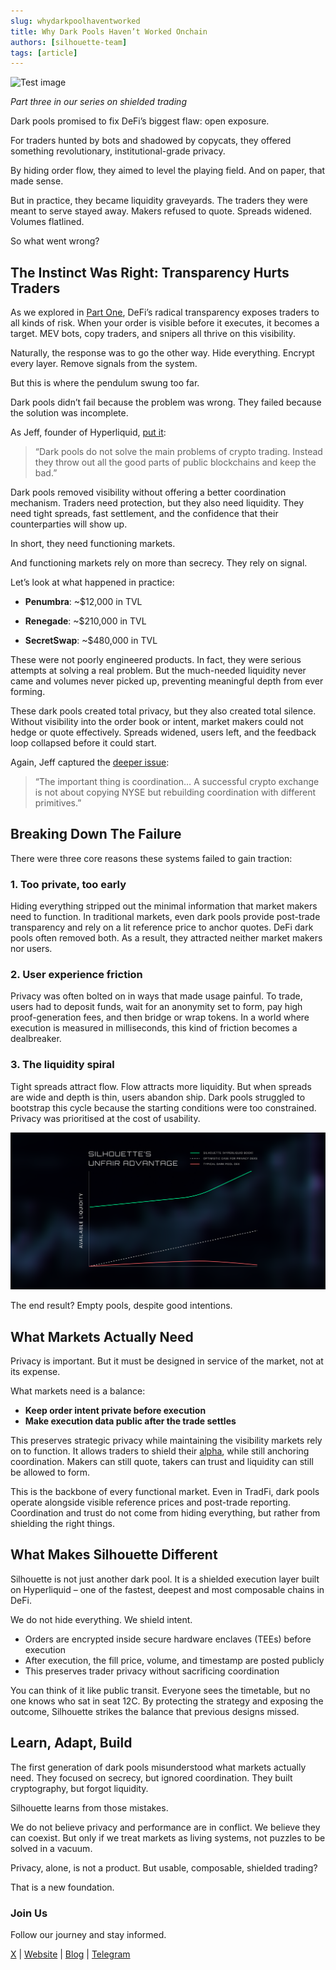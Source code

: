 ```yaml
---
slug: whydarkpoolhaventworked
title: Why Dark Pools Haven’t Worked Onchain
authors: [silhouette-team]
tags: [article]
---
```


![Test image](./images/darkpoolsdontwork.png)

*Part three in our series on shielded trading*

Dark pools promised to fix DeFi’s biggest flaw: open exposure.

For traders hunted by bots and shadowed by copycats, they offered something revolutionary,  institutional-grade privacy.

By hiding order flow, they aimed to level the playing field. And on paper, that made sense.

But in practice, they became liquidity graveyards. The traders they were meant to serve stayed away. Makers refused to quote. Spreads widened. Volumes flatlined.

So what went wrong?

## The Instinct Was Right: Transparency Hurts Traders

As we explored in [Part One](https://mirror.xyz/0x5D2c2bD98F10616771D7B5124AD2090Ba72Aa43c/gFa2W0--Ref6ManqQ27m8drQAYqCNblOwjCeRJiYzZI), DeFi’s radical transparency exposes traders to all kinds of risk. When your order is visible before it executes, it becomes a target. MEV bots, copy traders, and snipers all thrive on this visibility.

Naturally, the response was to go the other way. Hide everything. Encrypt every layer. Remove signals from the system.

But this is where the pendulum swung too far.

Dark pools didn’t fail because the problem was wrong. They failed because the solution was incomplete.

As Jeff, founder of Hyperliquid, [put it](https://x.com/chameleon_jeff/status/1928883871644528890):
> “Dark pools do not solve the main problems of crypto trading. Instead they throw out all the good parts of public blockchains and keep the bad.” 

Dark pools removed visibility without offering a better coordination mechanism. Traders need protection, but they also need liquidity. They need tight spreads, fast settlement, and the confidence that their counterparties will show up.

In short, they need functioning markets.

And functioning markets rely on more than secrecy. They rely on signal.

Let’s look at what happened in practice:
- **Penumbra**: ~$12,000 in TVL

- **Renegade**: ~$210,000 in TVL

- **SecretSwap**: ~$480,000 in TVL

These were not poorly engineered products. In fact, they were serious attempts at solving a real problem. But the much-needed liquidity never came and volumes never picked up, preventing meaningful depth from ever forming.

These dark pools created total privacy, but they also created total silence. Without visibility into the order book or intent, market makers could not hedge or quote effectively. Spreads widened, users left, and the feedback loop collapsed before it could start.

Again, Jeff captured the [deeper issue](https://x.com/chameleon_jeff/status/1929753039969440212):
> “The important thing is coordination… A successful crypto exchange is not about copying NYSE but rebuilding coordination with different primitives.”

## Breaking Down The Failure

There were three core reasons these systems failed to gain traction:
### 1. Too private, too early
Hiding everything stripped out the minimal information that market makers need to function. In traditional markets, even dark pools provide post-trade transparency and rely on a lit reference price to anchor quotes. DeFi dark pools often removed both. As a result, they attracted neither market makers nor users.
### 2. User experience friction
Privacy was often bolted on in ways that made usage painful. To trade, users had to deposit funds, wait for an anonymity set to form, pay high proof-generation fees, and then bridge or wrap tokens. In a world where execution is measured in milliseconds, this kind of friction becomes a dealbreaker.
### 3. The liquidity spiral
Tight spreads attract flow. Flow attracts more liquidity. But when spreads are wide and depth is thin, users abandon ship. Dark pools struggled to bootstrap this cycle because the starting conditions were too constrained. Privacy was prioritised at the cost of usability.

![Test image](./images/liquiditydifference.png)

The end result? Empty pools, despite good intentions.

## What Markets Actually Need
Privacy is important. But it must be designed in service of the market, not at its expense.

What markets need is a balance:
- **Keep order intent private before execution**
- **Make execution data public after the trade settles**

This preserves strategic privacy while maintaining the visibility markets rely on to function. It allows traders to shield their [alpha](https://www.investopedia.com/terms/a/alpha.asp), while still anchoring coordination. Makers can still quote, takers can trust and liquidity can still be allowed to form.

This is the backbone of every functional market. Even in TradFi, dark pools operate alongside visible reference prices and post-trade reporting. Coordination and trust do not come from hiding everything, but rather from shielding the right things.

## What Makes Silhouette Different
Silhouette is not just another dark pool. It is a shielded execution layer built on Hyperliquid – one of the fastest, deepest and most composable chains in DeFi.

We do not hide everything. We shield intent.

- Orders are encrypted inside secure hardware enclaves (TEEs) before execution
- After execution, the fill price, volume, and timestamp are posted publicly
- This preserves trader privacy without sacrificing coordination

You can think of it like public transit. Everyone sees the timetable, but no one knows who sat in seat 12C. By protecting the strategy and exposing the outcome, Silhouette strikes the balance that previous designs missed.

## Learn, Adapt, Build

The first generation of dark pools misunderstood what markets actually need. They focused on secrecy, but ignored coordination. They built cryptography, but forgot liquidity.

Silhouette learns from those mistakes.

We do not believe privacy and performance are in conflict. We believe they can coexist. But only if we treat markets as living systems, not puzzles to be solved in a vacuum.

Privacy, alone, is not a product. But usable, composable, shielded trading?

That is a new foundation.

### Join Us
Follow our journey and stay informed.

[X](https://x.com/silhouette_ex) | [Website](https://silhouette.exchange/)  | [Blog](https://docs.silhouette.exchange/blog) | [Telegram](https://t.me/silhouette_exchange)